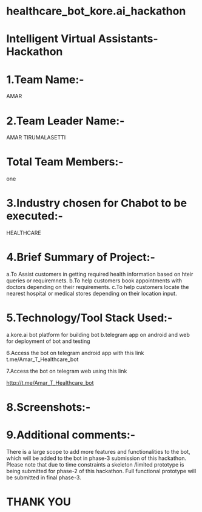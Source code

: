 # healthcare_bot_kore.ai_hackathon
Intelligent Virtual Assistants-Hackathon
========================
1.Team Name:-
===========
AMAR


2.Team Leader Name:-
=====================
AMAR TIRUMALASETTI


Total Team Members:-
==================
one

3.Industry chosen for Chabot to be executed:-
==============================================
HEALTHCARE

4.Brief Summary of Project:-
==================
a.To Assist customers in getting required health
information based on hteir queries or
requiremnets.
b.To help customers book appointments with
doctors depending on their requirements.
c.To help customers locate the nearest hospital
or medical stores depending on their location
input.

5.Technology/Tool Stack Used:-
===================
a.kore.ai bot platform for building bot
b.telegram app on android and web for
deployment of bot and testing


6.Access the bot on telegram android app with this link
t.me/Amar_T_Healthcare_bot

7.Access the bot on telegram web using this link

http://t.me/Amar_T_Healthcare_bot

8.Screenshots:-
==========

9.Additional comments:-
===============
There is a large scope to add more features and
functionalities to the bot, which will be added to
the bot in phase-3 submission of this
hackathon.
Please note that due to time constraints a
skeleton /limited prototype is being submitted
for phase-2 of this hackathon.
Full functional prototype will be submitted in
final phase-3.

THANK YOU
=======
